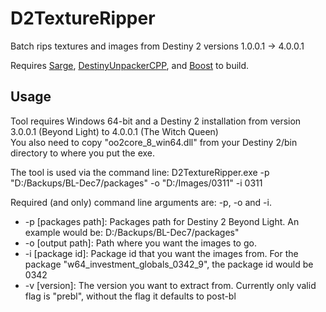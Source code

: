 # D2TextureRipper
Batch rips textures and images from Destiny 2 versions 1.0.0.1 -> 4.0.0.1

Requires [Sarge](https://github.com/MayaPosch/Sarge), [DestinyUnpackerCPP](https://github.com/MontagueM/DestinyUnpackerCPP), and [Boost](https://www.boost.org/) to build.

## Usage
Tool requires Windows 64-bit and a Destiny 2 installation from version 3.0.0.1 (Beyond Light) to 4.0.0.1 (The Witch Queen)  
You also need to copy "oo2core_8_win64.dll" from your Destiny 2/bin directory to where you put the exe.  

The tool is used via the command line:
D2TextureRipper.exe -p "D:/Backups/BL-Dec7/packages" -o "D:/Images/0311" -i 0311  

Required (and only) command line arguments are: -p, -o and -i.
- -p \[packages path]: Packages path for Destiny 2 Beyond Light. An example would be: D:/Backups/BL-Dec7/packages"
- -o \[output path]: Path where you want the images to go.
- -i \[package id]: Package id that you want the images from. For the package "w64_investment_globals_0342_9", the package id would be 0342
- -v \[version]: The version you want to extract from. Currently only valid flag is "prebl", without the flag it defaults to post-bl
